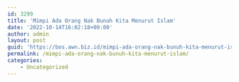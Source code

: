 ```yaml
---
id: 3299
title: 'Mimpi Ada Orang Nak Bunuh Kita Menurut Islam'
date: '2022-10-14T16:02:18+00:00'
author: admin
layout: post
guid: 'https://bos.awn.biz.id/mimpi-ada-orang-nak-bunuh-kita-menurut-islam/'
permalink: /mimpi-ada-orang-nak-bunuh-kita-menurut-islam/
categories:
    - Uncategorized
---
```


